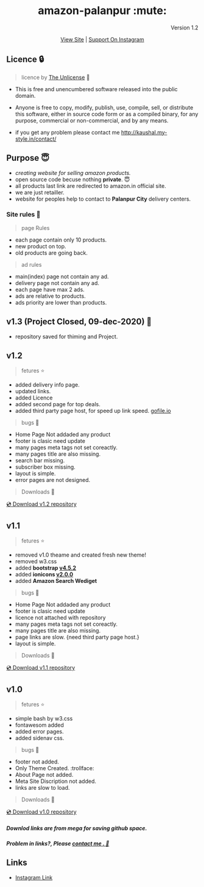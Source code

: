 <h1 align="center">amazon-palanpur :mute: </h1> 
<p align="right">Version 1.2</p>
<p align="center"><a href="https://kaushalbhatol.github.io/amazon-palanpur-html/" target="_blank">View Site</a> | <a href="http://instagram.com/amazon_palanpur/" target="_blank">Support On Instagram</a></p>

## Licence :lock:
> licence by [The Unlicense](https://github.com/KaushalBhatol/amazon-palanpur-html/blob/master/LICENSE) :key:

- This is free and unencumbered software released into the public domain.

- Anyone is free to copy, modify, publish, use, compile, sell, or distribute this software, either in source code form or as a compiled binary, for any purpose, commercial or non-commercial, and by any means.
 - if you get any problem please contact me http://kaushal.my-style.in/contact/
 

## Purpose :innocent:

 - *creating website for selling amazon products.*
 - open source code becuse nothing __private__. :innocent:
 - all products last link are redirected to amazon.in official site.
 - we are just retailler.
 - website for peoples help to contact to **Palanpur City** delivery centers.

### Site rules :page_facing_up:
> page Rules
- each page contain only 10 products. 
- new product on top.
- old products are going back.
> ad rules
- main(index) page not contain any ad.
- delivery page not contain any ad.
- each page have max 2 ads.
- ads are relative to products.
- ads priority are lower than products. 

## v1.3 (Project Closed, 09-dec-2020) :closed_book:

-  repository saved for thiming and Project.

## v1.2

>fetures :star:
- added delivery info page.
- updated links.
- added Licence
- added second page for top deals.
- added third party page host, for speed up link speed. [gofile.io](https://gofile.io/)

> bugs :bug:
- Home Page Not addaded any product
- footer is clasic need update
- many pages meta tags not set coreactly.
- many pages title are also missing.
- search bar missing.
- subscriber box missing.
- layout is simple.
- error pages are not designed.

> Downloads :file_folder:

 [:cd: Download v1.2 repository](https://mega.nz/file/czACQZqZ#T2-1HlyJ3bBMCmC3DIgPsoeSSOr7JLxsRCr4i3faMQI)

## v1.1

>fetures :star:
- removed v1.0 theame and created fresh new theme!
- removed w3.css
- added __bootstrap [v4.5.2](https://cdnjs.cloudflare.com/ajax/libs/twitter-bootstrap/4.5.2/css/bootstrap.min.css)__
- added __ionicons [v2.0.0](https://cdnjs.cloudflare.com/ajax/libs/ionicons/2.0.1/css/ionicons.min.css)__
- added __Amazon Search Wediget__

> bugs :bug:
- Home Page Not addaded any product
- footer is clasic need update
- licence not attached with repository
- many pages meta tags not set coreactly.
- many pages title are also missing.
- page links are slow. {need third party page host.}
- layout is simple.

> Downloads :file_folder:

 [:cd: Download v1.1 repository](https://mega.nz/file/w2gzgKra#Eylu5R46JqIrBh-b6FQKun3S14yPXnbC5i0JyqUXoDQ)

## v1.0

>fetures :star:
- simple bash by w3.css
- fontawesom added
- added error pages.
- added sidenav css.

> bugs :bug:
- footer not added.
- Only Theme Created. :trollface:
- About Page not added.
- Meta Site Discription not added.
- links are slow to load.
> Downloads :file_folder:

 [:cd: Download v1.0 repository](https://mega.nz/file/0u4XnCab#aCf9eR_C_Yhr1S9q0GUA_PJrvt-OX8ucaaZUXdAZQlU)


##### Downlod links are from mega for saving github space.

##### Problem in links?, Please [contact me . :e-mail:](http://kaushal.my-style.in/contact/)

## Links 

- [Instagram Link](http://instagram.com/amazon_palanpur/)

